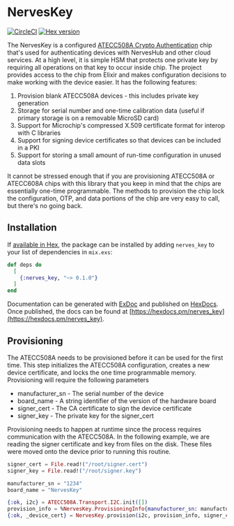 # NervesKey

[![CircleCI](https://circleci.com/gh/nerves-hub/nerves_key.svg?style=svg)](https://circleci.com/gh/nerves-hub/nerves_key)
[![Hex version](https://img.shields.io/hexpm/v/nerves_key.svg "Hex version")](https://hex.pm/packages/nerves_key)

The NervesKey is a configured [ATECC508A Crypto
Authentication](https://www.microchip.com/wwwproducts/en/ATECC508A) chip that's
used for authenticating devices with NervesHub and other cloud services. At a
high level, it is simple HSM that protects one private key by requiring all
operations on that key to occur inside chip. The project provides access to the
chip from Elixir and makes configuration decisions to make working with the
device easier. It has the following features:

1. Provision blank ATECC508A devices - this includes private key generation
2. Storage for serial number and one-time calibration data (useful if primary
   storage is on a removable MicroSD card)
3. Support for Microchip's compressed X.509 certificate format for interop with
   C libraries
4. Support for signing device certificates so that devices can be included in a
   PKI
5. Support for storing a small amount of run-time configuration in unused data
   slots

It cannot be stressed enough that if you are provisioning ATECC508A or ATECC608A
chips with this library that you keep in mind that the chips are essentially
one-time programmable. The methods to provision the chip lock the configuration,
OTP, and data portions of the chip are very easy to call, but there's no
going back.

## Installation

If [available in Hex](https://hex.pm/docs/publish), the package can be installed
by adding `nerves_key` to your list of dependencies in `mix.exs`:

```elixir
def deps do
  [
    {:nerves_key, "~> 0.1.0"}
  ]
end
```

Documentation can be generated with [ExDoc](https://github.com/elixir-lang/ex_doc)
and published on [HexDocs](https://hexdocs.pm). Once published, the docs can
be found at [https://hexdocs.pm/nerves_key](https://hexdocs.pm/nerves_key).

## Provisioning

The ATECC508A needs to be provisioned before it can be used for the first time.
This step initializes the ATECC508A configuration, creates a new device certificate,
and locks the one time programmable memory. Provisioning will require the following
parameters

* manufacturer_sn - The serial number of the device
* board_name - A string identifier of the version of the hardware board
* signer_cert - The CA certificate to sign the device certificate
* signer_key - The private key for the signer_cert

Provisioning needs to happen at runtime since the process requires communication
with the ATECC508A. In the following example, we are reading the signer certificate
and key from files on the disk. These files were moved onto the device
prior to running this routine.

```elixir
signer_cert = File.read!("/root/signer.cert")
signer_key = File.read!("/root/signer.key")

manufacturer_sn = "1234"
board_name = "NervesKey"

{:ok, i2c} = ATECC508A.Transport.I2C.init([])
provision_info = %NervesKey.ProvisioningInfo{manufacturer_sn: manufacturer_sn, board_name: board_name}
{:ok, _device_cert} = NervesKey.provision(i2c, provision_info, signer_cert, signer_key)
```
